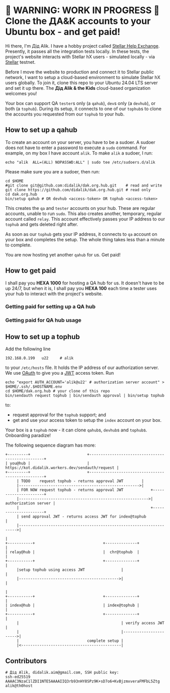 # 👷 WARNING: WORK IN PROGRESS 👷 Clone the ДA&amp;K accounts to your Ubuntu box - and get paid!

Hi there, I'm Дід Alik. I have a hobby project called [Stellar Help Exchange](https://github.com/amissine/shex/blob/main/README.md#presentation "Stellar hX, work in progress"). Presently, it passes all the integration tests locally. In these tests, the project's website interacts with Stellar hX users - simulated locally - via [Stellar](https://stellar.org/) testnet.

Before I move the website to production and connect it to Stellar public network, I want to setup a cloud-based environment to simulate Stellar hX users globally. To join it, clone this repo to your Ubuntu 24.04 LTS server and set it up there. The **Дід Alik & the Kids** cloud-based organization welcomes you!

Your box can support QA `tester`s only (a `qahub`), `dev`s only (a `devhub`), or both (a `tophub`). During its setup, it connects to one of our `tophub`s to clone the accounts you requested from our `tophub` to your hub.

## How to set up a qahub

To create an account on your server, you have to be a sudoer. A sudoer does not have to enter a password to execute a `sudo` command. For example, on my box I have account `alik`. To make `alik` a sudoer, I run:

```
echo "alik  ALL=(ALL) NOPASSWD:ALL" | sudo tee /etc/sudoers.d/alik
```

Please make sure you are a sudoer, then run:

```
cd $HOME
#git clone git@github.com:didalik/dak.org.hub.git    # read and write
git clone https://github.com/didalik/dak.org.hub.git # read only
cd dak.org.hub
bin/setup qahub # OR devhub <access-token> OR tophub <access-token>
```

This creates the `qa` and `tester` accounts on your hub. These are regular accounts, unable to run `sudo`. This also creates another, temporary, regular account called `relay`. This account effectively passes your IP address to our `tophub` and gets deleted right after.

As soon as our `tophub` gets your IP address, it connects to `qa` account on your box and completes the setup. The whole thing takes less than a minute to complete.

You are now hosting yet another `qahub` for us. Get paid!

## How to get paid

I shall pay you **HEXA 1000** for hosting a QA hub for us. It doesn't have to be up 24/7, but when it is, I shall pay you **HEXA 100** each time a tester uses your hub to interact with the project's website.

### Getting paid for setting up a QA hub

### Getting paid for QA hub usage

## How to set up a tophub

Add the following line

```
192.168.0.199   u22     # alik
```

to your `/etc/hosts` file. It holds the IP address of our authorization server. We use [OAuth](https://www.ionos.com/digitalguide/server/security/oauth/) to give you a [JWT](https://www.ionos.com/digitalguide/websites/web-development/json-web-token-jwt/) access token. Run

```
echo "export AUTH_ACCOUNT='alik@u22' # authorization server account" > $HOME/.ssh/.$HOSTNAME.env
cd $HOME/dak.org.hub # your clone of this repo
bin/sendauth request tophub | bin/sendauth approval | bin/setup tophub
```

to:

- request approval for the `tophub` support; and
- get and use your access token to setup the `index` account on your box.

Your box is a `tophub` now - it can clone `qahub`s, `devhub`s and `tophub`s. Onboarding paradize!

The following sequence diagram has more:

```
+---------+                         +--------------------------------------------------+
| you@hub |                         | https://kot.didalik.workers.dev/sendauth/request |
+---------+                         +--------------------------------------------------+
     | TODO    request tophub - returns approval JWT        |
     |----------------------------------------------------->|
     | FOR NOW request tophub - returns approval JWT            +----------------------+
     |--------------------------------------------------------->| authorization server |
     |                                                          +----------------------+
     | send approval JWT - returns access JWT for index@tophub              |
     |--------------------------------------------------------------------->|
                                                                            |
+-----------+                              +--------------+                 |
| relay@hub |                              |  chr@tophub  |                 |
+-----------+                              +--------------+                 |
     |setup tophub using access JWT                |                        |
     |-------------------------------------------->|                        |
                                                                            |
+-----------+                              +--------------+                 |
| index@hub |                              | index@tophub |                 |
+-----------+                              +--------------+                 |
     |                                             | verify access JWT      |
     |                                             |----------------------->|
     |                              complete setup |
     |<--------------------------------------------|
```

## Contributors

```
# Дід Alik, didalik.aim@gmail.com, SSH public key:
ssh-ed25519 AAAAC3NzaC1lZDI1NTE5AAAAIIQ3rb93nHY8SPz9K+sD7o6+KvBjzmxveraFMFbL5Ztg alik@th0host
```

